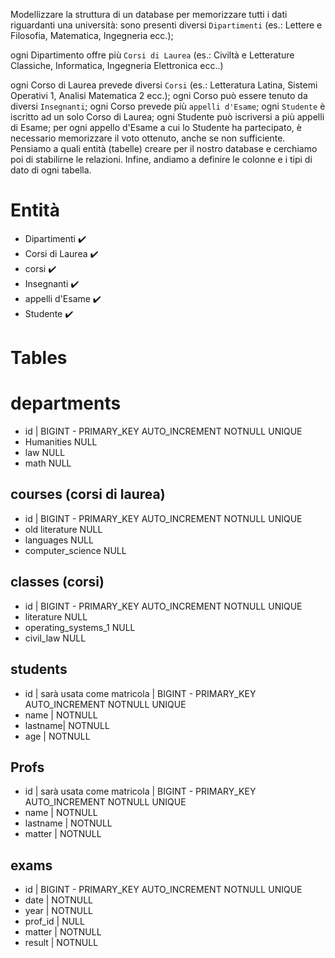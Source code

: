 Modellizzare la struttura di un database per memorizzare tutti i dati riguardanti una università:
sono presenti diversi `Dipartimenti` (es.: Lettere e Filosofia, Matematica, Ingegneria ecc.);

ogni Dipartimento offre più `Corsi di Laurea` (es.: Civiltà e Letterature Classiche, Informatica, Ingegneria Elettronica ecc..)

ogni Corso di Laurea prevede diversi `Corsi` (es.: Letteratura Latina, Sistemi Operativi 1, Analisi Matematica 2 ecc.);
ogni Corso può essere tenuto da diversi `Insegnanti`;
ogni Corso prevede più `appelli d'Esame`;
ogni `Studente` è iscritto ad un solo Corso di Laurea;
ogni Studente può iscriversi a più appelli di Esame;
per ogni appello d'Esame a cui lo Studente ha partecipato, è necessario memorizzare il voto ottenuto, anche se non sufficiente. Pensiamo a quali entità (tabelle) creare per il nostro database e cerchiamo poi di stabilirne le relazioni. Infine, andiamo a definire le colonne e i tipi di dato di ogni tabella.

# Entità

- Dipartimenti ✔️
- Corsi di Laurea ✔️
- corsi ✔️
- Insegnanti ✔️
- appelli d'Esame ✔️
- Studente ✔️

# Tables

# departments

- id | BIGINT - PRIMARY_KEY AUTO_INCREMENT NOTNULL UNIQUE
- Humanities NULL
- law NULL
- math NULL

## courses (corsi di laurea)

- id | BIGINT - PRIMARY_KEY AUTO_INCREMENT NOTNULL UNIQUE
- old literature NULL
- languages NULL
- computer_science NULL

## classes (corsi)

- id | BIGINT - PRIMARY_KEY AUTO_INCREMENT NOTNULL UNIQUE
- literature NULL
- operating_systems_1 NULL
- civil_law NULL

## students

- id | sarà usata come matricola | BIGINT - PRIMARY_KEY AUTO_INCREMENT NOTNULL UNIQUE
- name | NOTNULL
- lastname| NOTNULL
- age | NOTNULL

## Profs

- id | sarà usata come matricola | BIGINT - PRIMARY_KEY AUTO_INCREMENT NOTNULL UNIQUE
- name | NOTNULL
- lastname | NOTNULL
- matter | NOTNULL

## exams

- id | BIGINT - PRIMARY_KEY AUTO_INCREMENT NOTNULL UNIQUE
- date | NOTNULL
- year | NOTNULL
- prof_id | NULL
- matter | NOTNULL
- result | NOTNULL
